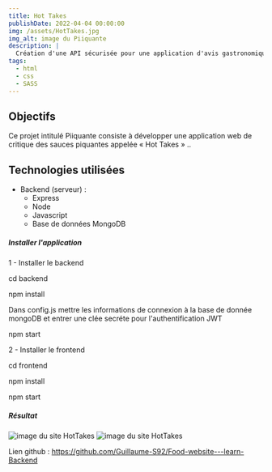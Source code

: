 ```yaml
---
title: Hot Takes
publishDate: 2022-04-04 00:00:00
img: /assets/HotTakes.jpg 
img_alt: image du Piiquante
description: |
  Création d'une API sécurisée pour une application d'avis gastronomique.
tags:
  - html
  - css
  - SASS
---
```

## Objectifs

Ce projet intitulé Piiquante consiste à développer une application web de critique des sauces piquantes appelée « Hot Takes » ..

## Technologies utilisées

- Backend (serveur) :
    * Express
    * Node
    * Javascript 
    * Base de données MongoDB

##### Installer l'application

1 - Installer le backend

cd backend

npm install

Dans config.js mettre les informations de connexion à la base de donnée mongoDB et entrer une clée secréte pour l'authentification JWT

npm start

2 - Installer le frontend

cd frontend

npm install

npm start

##### Résultat

![image du site HotTakes](/assets/HotTakes.jpg )
![image du site HotTakes](/assets/HotTakesSauce.jpg )


Lien github : https://github.com/Guillaume-S92/Food-website---learn-Backend
